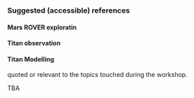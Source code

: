 ### Suggested (accessible) references

#### Mars ROVER exploratin

#### Titan observation

#### Titan Modelling

quoted or relevant to the topics touched during the workshop.

TBA
